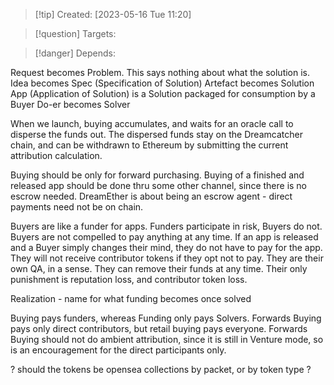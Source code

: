 
>[!tip] Created: [2023-05-16 Tue 11:20]

>[!question] Targets: 

>[!danger] Depends: 

Request becomes Problem.  This says nothing about what the solution is.
Idea becomes Spec (Specification of Solution)
Artefact becomes Solution 
App (Application of Solution) is a Solution packaged for consumption by a Buyer
Do-er becomes Solver

When we launch, buying accumulates, and waits for an oracle call to disperse the funds out.
The dispersed funds stay on the Dreamcatcher chain, and can be withdrawn to Ethereum by submitting the current attribution calculation.

Buying should be only for forward purchasing.  Buying of a finished and released app should be done thru some other channel, since there is no escrow needed.  DreamEther is about being an escrow agent - direct payments need not be on chain.

Buyers are like a funder for apps.  Funders participate in risk, Buyers do not.  Buyers are not compelled to pay anything at any time.  If an app is released and a Buyer simply changes their mind, they do not have to pay for the app.  They will not receive contributor tokens if they opt not to pay.  They are their own QA, in a sense.  They can remove their funds at any time.  Their only punishment is reputation loss, and contributor token loss.

Realization - name for what funding becomes once solved

Buying pays funders, whereas Funding only pays Solvers.  Forwards Buying pays only direct contributors, but retail buying pays everyone.  Forwards Buying should not do ambient attribution, since it is still in Venture mode, so is an encouragement for the direct participants only.

? should the tokens be opensea collections by packet, or by token type ?
